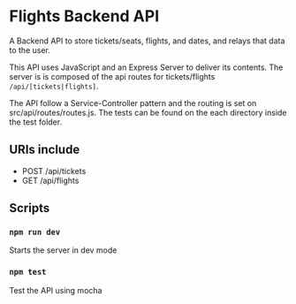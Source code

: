 # Flights Backend API

A Backend API to store tickets/seats, flights, and dates, and relays that data to the user.

This API uses JavaScript and an Express Server to deliver its contents. The server is is composed of the api routes for tickets/flights `/api/[tickets|flights]`.

The API follow a Service-Controller pattern and the routing is set on src/api/routes/routes.js. The tests can be found on the each directory inside the test folder.

## URIs include

- POST /api/tickets
- GET /api/flights

## Scripts
### `npm run dev`

Starts the server in dev mode

### `npm test`

Test the API using mocha
